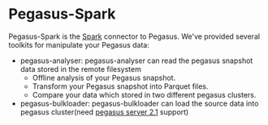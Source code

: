 # Pegasus-Spark

Pegasus-Spark is the [Spark](https://spark.apache.org/) connector to Pegasus. We've provided several toolkits for
manipulate your Pegasus data:
- pegasus-analyser: pegasus-analyser can read the pegasus snapshot data stored in the remote filesystem
  - Offline analysis of your Pegasus snapshot.
  - Transform your Pegasus snapshot into Parquet files.
  - Compare your data which stored in two different pegasus clusters.
- pegasus-bulkloader: pegasus-bulkloader can load the source data into pegasus cluster(need [pegasus server 2.1](https://github.com/apache/incubator-pegasus/tree/v2.1) support)



